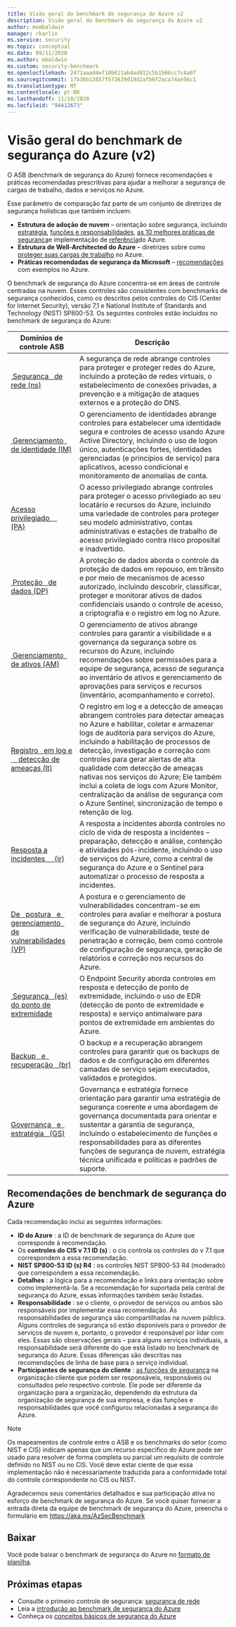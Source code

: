 ```yaml
---
title: Visão geral do benchmark de segurança do Azure v2
description: Visão geral do benchmark de segurança do Azure v2
author: msmbaldwin
manager: rkarlin
ms.service: security
ms.topic: conceptual
ms.date: 09/11/2020
ms.author: mbaldwin
ms.custom: security-benchmark
ms.openlocfilehash: 2471aaad4ef10b611ab4ad812c5b1566cc7c4a07
ms.sourcegitcommit: 17b36b13857f573639d19d2afb6f2aca74ae56c1
ms.translationtype: MT
ms.contentlocale: pt-BR
ms.lasthandoff: 11/10/2020
ms.locfileid: "94412673"
---
```

# <a name="overview-of-the-azure-security-benchmark-v2"></a>Visão geral do benchmark de segurança do Azure (v2)

O ASB (benchmark de segurança do Azure) fornece recomendações e práticas recomendadas prescritivas para ajudar a melhorar a segurança de cargas de trabalho, dados e serviços no Azure.

Esse parâmetro de comparação faz parte de um conjunto de diretrizes de segurança holísticas que também incluem:

- **Estrutura de adoção de nuvem** – orientação sobre segurança, incluindo [estratégia](/azure/cloud-adoption-framework/strategy/define-security-strategy), [funções e responsabilidades](/azure/cloud-adoption-framework/organize/cloud-security), [as 10 melhores práticas de segurança](/azure/cloud-adoption-framework/get-started/security#step-1-establish-essential-security-practices)e implementação de [referência](/azure/cloud-adoption-framework/ready/enterprise-scale/)do Azure.
- **Estrutura de Well-Architected do Azure** – diretrizes sobre como [proteger suas cargas de trabalho](/assessments/?mode=pre-assessment&session=local) no Azure.
- **Práticas recomendadas de segurança da Microsoft** – [recomendações](/security/compass/microsoft-security-compass-introduction) com exemplos no Azure.

 O benchmark de segurança do Azure concentra-se em áreas de controle centradas na nuvem. Esses controles são consistentes com benchmarks de segurança conhecidos, como os descritos pelos controles do CIS (Center for Internet Security), versão 7,1 e National Institute of Standards and Technology (NIST) SP800-53.
Os seguintes controles estão incluídos no benchmark de segurança do Azure:

| Domínios de controle ASB | Descrição 
|--|--|
| [&nbsp;Segurança &nbsp; de rede (ns)](security-controls-v2-network-security.md) | A segurança de rede abrange controles para proteger e proteger redes do Azure, incluindo a proteção de redes virtuais, o estabelecimento de conexões privadas, a prevenção e a mitigação de ataques externos e a proteção do DNS. |
| [&nbsp;Gerenciamento &nbsp; de identidade (IM)](security-controls-v2-identity-management.md) | O gerenciamento de identidades abrange controles para estabelecer uma identidade segura e controles de acesso usando Azure Active Directory, incluindo o uso de logon único, autenticações fortes, identidades gerenciadas (e princípios de serviço) para aplicativos, acesso condicional e monitoramento de anomalias de conta. |
| [Acesso privilegiado &nbsp; &nbsp; (PA)](security-controls-v2-privileged-access.md) | O acesso privilegiado abrange controles para proteger o acesso privilegiado ao seu locatário e recursos do Azure, incluindo uma variedade de controles para proteger seu modelo administrativo, contas administrativas e estações de trabalho de acesso privilegiado contra risco proposital e inadvertido. |
| [&nbsp;Proteção &nbsp; de dados (DP)](security-controls-v2-data-protection.md) | A proteção de dados aborda o controle da proteção de dados em repouso, em trânsito e por meio de mecanismos de acesso autorizado, incluindo descobrir, classificar, proteger e monitorar ativos de dados confidenciais usando o controle de acesso, a criptografia e o registro em log no Azure. |
| [&nbsp;Gerenciamento &nbsp; de ativos (AM)](security-controls-v2-asset-management.md) | O gerenciamento de ativos abrange controles para garantir a visibilidade e a governança da segurança sobre os recursos do Azure, incluindo recomendações sobre permissões para a equipe de segurança, acesso de segurança ao inventário de ativos e gerenciamento de aprovações para serviços e recursos (inventário, acompanhamento e correto). |
| [Registro &nbsp; em log e &nbsp; &nbsp; detecção de ameaças (lt)](security-controls-v2-logging-threat-detection.md) | O registro em log e a detecção de ameaças abrangem controles para detectar ameaças no Azure e habilitar, coletar e armazenar logs de auditoria para serviços do Azure, incluindo a habilitação de processos de detecção, investigação e correção com controles para gerar alertas de alta qualidade com detecção de ameaças nativas nos serviços do Azure; Ele também inclui a coleta de logs com Azure Monitor, centralização da análise de segurança com o Azure Sentinel, sincronização de tempo e retenção de log. |
| [Resposta a incidentes &nbsp; &nbsp; (ir)](security-controls-v2-incident-response.md) | A resposta a incidentes aborda controles no ciclo de vida de resposta a incidentes – preparação, detecção e análise, contenção e atividades pós-incidente, incluindo o uso de serviços do Azure, como a central de segurança do Azure e o Sentinel para automatizar o processo de resposta a incidentes. |
| [De &nbsp; postura &nbsp; e &nbsp; gerenciamento &nbsp; de vulnerabilidades (VP)](security-controls-v2-posture-vulnerability-management.md) | A postura e o gerenciamento de vulnerabilidades concentram-se em controles para avaliar e melhorar a postura de segurança do Azure, incluindo verificação de vulnerabilidade, teste de penetração e correção, bem como controle de configuração de segurança, geração de relatórios e correção nos recursos do Azure. |
| [&nbsp;Segurança &nbsp; (es) do ponto de extremidade](security-controls-v2-endpoint-security.md) | O Endpoint Security aborda controles em resposta e detecção de ponto de extremidade, incluindo o uso de EDR (detecção de ponto de extremidade e resposta) e serviço antimalware para pontos de extremidade em ambientes do Azure. |
| [Backup &nbsp; e &nbsp; recuperação &nbsp; (br)](security-controls-v2-backup-recovery.md) | O backup e a recuperação abrangem controles para garantir que os backups de dados e de configuração em diferentes camadas de serviço sejam executados, validados e protegidos. |
| [Governança &nbsp; e &nbsp; estratégia &nbsp; (GS)](security-controls-v2-governance-strategy.md) | Governança e estratégia fornece orientação para garantir uma estratégia de segurança coerente e uma abordagem de governança documentada para orientar e sustentar a garantia de segurança, incluindo o estabelecimento de funções e responsabilidades para as diferentes funções de segurança de nuvem, estratégia técnica unificada e políticas e padrões de suporte. |

## <a name="azure-security-benchmark-recommendations"></a>Recomendações de benchmark de segurança do Azure

Cada recomendação inclui as seguintes informações:

- **ID do Azure** : a ID de benchmark de segurança do Azure que corresponde à recomendação.
- Os **controles do CIS v 7.1 ID (s)** : o cis controla os controles do v 7.1 que correspondem a essa recomendação.
- **NIST SP800-53 ID (s) R4** : os controles NIST SP800-53 R4 (moderado) que correspondem a essa recomendação.
- **Detalhes** : a lógica para a recomendação e links para orientação sobre como implementá-la. Se a recomendação for suportada pela central de segurança do Azure, essas informações também serão listadas.
- **Responsabilidade** : se o cliente, o provedor de serviços ou ambos são responsáveis por implementar essa recomendação. As responsabilidades de segurança são compartilhadas na nuvem pública. Alguns controles de segurança só estão disponíveis para o provedor de serviços de nuvem e, portanto, o provedor é responsável por lidar com eles. Essas são observações gerais – para alguns serviços individuais, a responsabilidade será diferente do que está listado no benchmark de segurança do Azure. Essas diferenças são descritas nas recomendações de linha de base para o serviço individual.
- **Participantes de segurança do cliente** : [as funções de segurança](/azure/cloud-adoption-framework/organize/cloud-security#security-functions) na organização cliente que podem ser responsáveis, responsáveis ou consultados pelo respectivo controle. Ele pode ser diferente da organização para a organização, dependendo da estrutura da organização de segurança de sua empresa, e das funções e responsabilidades que você configurou relacionadas à segurança do Azure.

> [!NOTE]
> Os mapeamentos de controle entre o ASB e os benchmarks do setor (como NIST e CIS) indicam apenas que um recurso específico do Azure pode ser usado para resolver de forma completa ou parcial um requisito de controle definido no NIST ou no CIS. Você deve estar ciente de que essa implementação não é necessariamente traduzida para a conformidade total do controle correspondente no CIS ou NIST.

Agradecemos seus comentários detalhados e sua participação ativa no esforço de benchmark de segurança do Azure. Se você quiser fornecer a entrada direta da equipe de benchmark de segurança do Azure, preencha o formulário em https://aka.ms/AzSecBenchmark

## <a name="download"></a>Baixar

Você pode baixar o benchmark de segurança do Azure no [formato de planilha](https://github.com/MicrosoftDocs/SecurityBenchmarks/tree/master/Azure%20Security%20Benchmark).

## <a name="next-steps"></a>Próximas etapas 
- Consulte o primeiro controle de segurança: [segurança de rede](security-control-network-security.md)
- Leia a [introdução ao benchmark de segurança do Azure](introduction.md)
- Conheça os [conceitos básicos de segurança do Azure](../fundamentals/index.yml)